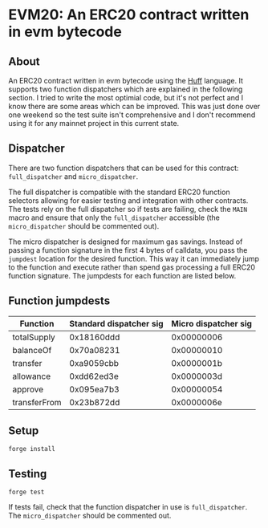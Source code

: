 # EVM20: An ERC20 contract written in evm bytecode

## About

An ERC20 contract written in evm bytecode using the [Huff](https://huff.sh/) language. It supports two function dispatchers which are explained in the following section. I tried to write the most optimial code, but it's not perfect and I know there are some areas which can be improved. This was just done over one weekend so the test suite isn't comprehensive and I don't recommend using it for any mainnet project in this current state.

## Dispatcher

There are two function dispatchers that can be used for this contract: `full_dispatcher` and `micro_dispatcher`.

The full dispatcher is compatible with the standard ERC20 function selectors allowing for easier testing and integration with other contracts. The tests rely on the full dispatcher so if tests are failing, check the `MAIN` macro and ensure that only the `full_dispatcher` accessible (the `micro_dispatcher` should be commented out).

The micro dispatcher is designed for maximum gas savings. Instead of passing a function signature in the first 4 bytes of calldata, you pass the `jumpdest` location for the desired function. This way it can immediately jump to the function and execute rather than spend gas processing a full ERC20 function signature. The jumpdests for each function are listed below.

## Function jumpdests

| Function     | Standard dispatcher sig | Micro dispatcher sig |
|--------------|-------------------------|----------------------|
| totalSupply  | 0x18160ddd              | 0x00000006           |
| balanceOf    | 0x70a08231              | 0x00000010           |
| transfer     | 0xa9059cbb              | 0x0000001b           |
| allowance    | 0xdd62ed3e              | 0x0000003d           |
| approve      | 0x095ea7b3              | 0x00000054           |
| transferFrom | 0x23b872dd              | 0x0000006e           |

## Setup

```
forge install
```

## Testing

```
forge test
```

If tests fail, check that the function dispatcher in use is `full_dispatcher`. The `micro_dispatcher` should be commented out.
